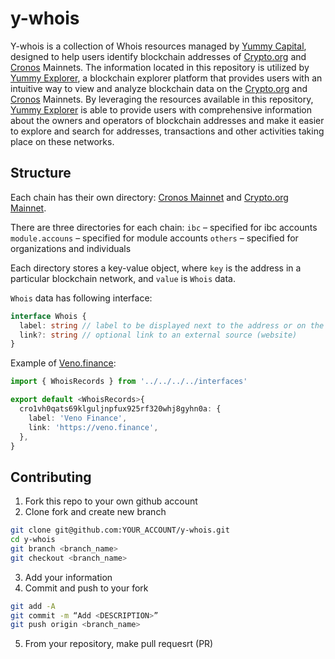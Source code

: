 # y-whois

Y-whois is a collection of Whois resources managed by [Yummy Capital](https://yummy.capital), designed to help users identify blockchain addresses of [Crypto.org](https://crypto.org) and [Cronos](https://cronos.org) Mainnets. The information located in this repository is utilized by [Yummy Explorer](https://explorer.yummy.capital), a blockchain explorer platform that provides users with an intuitive way to view and analyze blockchain data on the [Crypto.org](https://crypto.org) and [Cronos](https://cronos.org) Mainnets. By leveraging the resources available in this repository, [Yummy Explorer](https://explorer.yummy.capital) is able to provide users with comprehensive information about the owners and operators of blockchain addresses and make it easier to explore and search for addresses, transactions and other activities taking place on these networks.

## Structure

Each chain has their own directory: [Cronos Mainnet](./src/whois/cronos/) and [Crypto.org Mainnet](./src/whois/crypto.org/).

There are three directories for each chain:
`ibc` – specified for ibc accounts
`module.accouns` – specified for module accounts
`others` – specified for organizations and individuals

Each directory stores a key-value object, where `key` is the address in a particular blockchain network, and `value` is `Whois` data.

`Whois` data has following interface:

```ts
interface Whois {
  label: string // label to be displayed next to the address or on the address page
  link?: string // optional link to an external source (website)
}
```

Example of [Veno.finance](./src//whois/crypto.org/others/veno.finance/index.ts):

```ts
import { WhoisRecords } from '../../../../interfaces'

export default <WhoisRecords>{
  cro1vh0qats69klguljnpfux925rf320whj8gyhn0a: {
    label: 'Veno Finance',
    link: 'https://veno.finance',
  },
}
```

## Contributing

1. Fork this repo to your own github account
2. Clone fork and create new branch

```bash
git clone git@github.com:YOUR_ACCOUNT/y-whois.git
cd y-whois
git branch <branch_name>
git checkout <branch_name>
```

3. Add your information
4. Commit and push to your fork

```bash
git add -A
git commit -m “Add <DESCRIPTION>”
git push origin <branch_name>
```

5. From your repository, make pull requesrt (PR)
